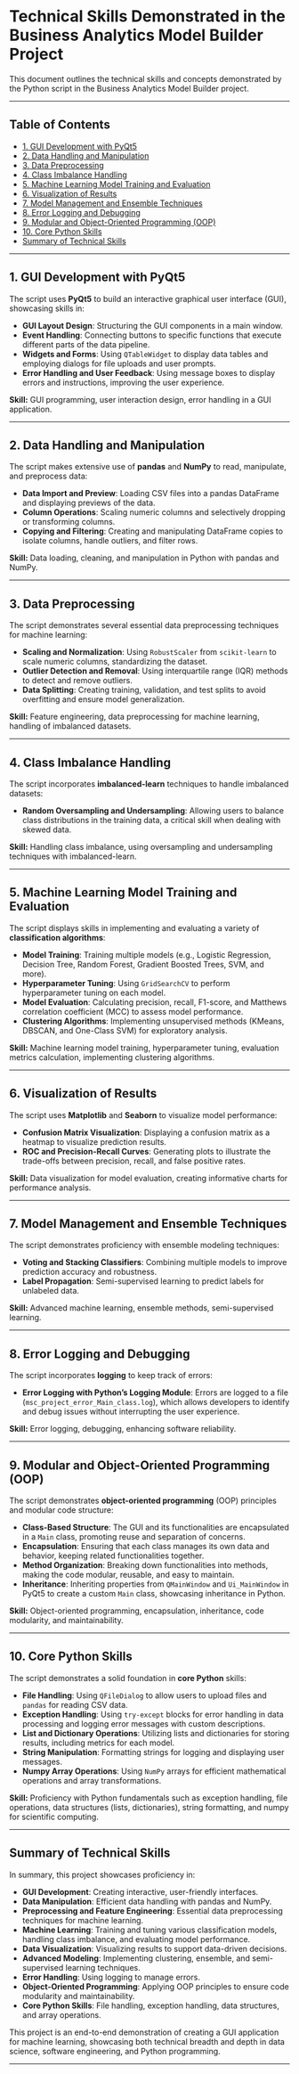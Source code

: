 # Technical Skills Demonstrated in the Business Analytics Model Builder Project

This document outlines the technical skills and concepts demonstrated by the Python script in the Business Analytics Model Builder project.

---

## Table of Contents
- [1. GUI Development with PyQt5](#1-gui-development-with-pyqt5)
- [2. Data Handling and Manipulation](#2-data-handling-and-manipulation)
- [3. Data Preprocessing](#3-data-preprocessing)
- [4. Class Imbalance Handling](#4-class-imbalance-handling)
- [5. Machine Learning Model Training and Evaluation](#5-machine-learning-model-training-and-evaluation)
- [6. Visualization of Results](#6-visualization-of-results)
- [7. Model Management and Ensemble Techniques](#7-model-management-and-ensemble-techniques)
- [8. Error Logging and Debugging](#8-error-logging-and-debugging)
- [9. Modular and Object-Oriented Programming (OOP)](#9-modular-and-object-oriented-programming-oop)
- [10. Core Python Skills](#10-core-python-skills)
- [Summary of Technical Skills](#summary-of-technical-skills)

---

## 1. GUI Development with PyQt5

The script uses **PyQt5** to build an interactive graphical user interface (GUI), showcasing skills in:
- **GUI Layout Design**: Structuring the GUI components in a main window.
- **Event Handling**: Connecting buttons to specific functions that execute different parts of the data pipeline.
- **Widgets and Forms**: Using `QTableWidget` to display data tables and employing dialogs for file uploads and user prompts.
- **Error Handling and User Feedback**: Using message boxes to display errors and instructions, improving the user experience.

**Skill:** GUI programming, user interaction design, error handling in a GUI application.

---

## 2. Data Handling and Manipulation

The script makes extensive use of **pandas** and **NumPy** to read, manipulate, and preprocess data:
- **Data Import and Preview**: Loading CSV files into a pandas DataFrame and displaying previews of the data.
- **Column Operations**: Scaling numeric columns and selectively dropping or transforming columns.
- **Copying and Filtering**: Creating and manipulating DataFrame copies to isolate columns, handle outliers, and filter rows.

**Skill:** Data loading, cleaning, and manipulation in Python with pandas and NumPy.

---

## 3. Data Preprocessing

The script demonstrates several essential data preprocessing techniques for machine learning:
- **Scaling and Normalization**: Using `RobustScaler` from `scikit-learn` to scale numeric columns, standardizing the dataset.
- **Outlier Detection and Removal**: Using interquartile range (IQR) methods to detect and remove outliers.
- **Data Splitting**: Creating training, validation, and test splits to avoid overfitting and ensure model generalization.

**Skill:** Feature engineering, data preprocessing for machine learning, handling of imbalanced datasets.

---

## 4. Class Imbalance Handling

The script incorporates **imbalanced-learn** techniques to handle imbalanced datasets:
- **Random Oversampling and Undersampling**: Allowing users to balance class distributions in the training data, a critical skill when dealing with skewed data.

**Skill:** Handling class imbalance, using oversampling and undersampling techniques with imbalanced-learn.

---

## 5. Machine Learning Model Training and Evaluation

The script displays skills in implementing and evaluating a variety of **classification algorithms**:
- **Model Training**: Training multiple models (e.g., Logistic Regression, Decision Tree, Random Forest, Gradient Boosted Trees, SVM, and more).
- **Hyperparameter Tuning**: Using `GridSearchCV` to perform hyperparameter tuning on each model.
- **Model Evaluation**: Calculating precision, recall, F1-score, and Matthews correlation coefficient (MCC) to assess model performance.
- **Clustering Algorithms**: Implementing unsupervised methods (KMeans, DBSCAN, and One-Class SVM) for exploratory analysis.

**Skill:** Machine learning model training, hyperparameter tuning, evaluation metrics calculation, implementing clustering algorithms.

---

## 6. Visualization of Results

The script uses **Matplotlib** and **Seaborn** to visualize model performance:
- **Confusion Matrix Visualization**: Displaying a confusion matrix as a heatmap to visualize prediction results.
- **ROC and Precision-Recall Curves**: Generating plots to illustrate the trade-offs between precision, recall, and false positive rates.

**Skill:** Data visualization for model evaluation, creating informative charts for performance analysis.

---

## 7. Model Management and Ensemble Techniques

The script demonstrates proficiency with ensemble modeling techniques:
- **Voting and Stacking Classifiers**: Combining multiple models to improve prediction accuracy and robustness.
- **Label Propagation**: Semi-supervised learning to predict labels for unlabeled data.

**Skill:** Advanced machine learning, ensemble methods, semi-supervised learning.

---

## 8. Error Logging and Debugging

The script incorporates **logging** to keep track of errors:
- **Error Logging with Python’s Logging Module**: Errors are logged to a file (`msc_project_error_Main_class.log`), which allows developers to identify and debug issues without interrupting the user experience.

**Skill:** Error logging, debugging, enhancing software reliability.

---

## 9. Modular and Object-Oriented Programming (OOP)

The script demonstrates **object-oriented programming** (OOP) principles and modular code structure:
- **Class-Based Structure**: The GUI and its functionalities are encapsulated in a `Main` class, promoting reuse and separation of concerns.
- **Encapsulation**: Ensuring that each class manages its own data and behavior, keeping related functionalities together.
- **Method Organization**: Breaking down functionalities into methods, making the code modular, reusable, and easy to maintain.
- **Inheritance**: Inheriting properties from `QMainWindow` and `Ui_MainWindow` in PyQt5 to create a custom `Main` class, showcasing inheritance in Python.

**Skill:** Object-oriented programming, encapsulation, inheritance, code modularity, and maintainability.

---

## 10. Core Python Skills

The script demonstrates a solid foundation in **core Python** skills:
- **File Handling**: Using `QFileDialog` to allow users to upload files and `pandas` for reading CSV data.
- **Exception Handling**: Using `try-except` blocks for error handling in data processing and logging error messages with custom descriptions.
- **List and Dictionary Operations**: Utilizing lists and dictionaries for storing results, including metrics for each model.
- **String Manipulation**: Formatting strings for logging and displaying user messages.
- **Numpy Array Operations**: Using `NumPy` arrays for efficient mathematical operations and array transformations.

**Skill:** Proficiency with Python fundamentals such as exception handling, file operations, data structures (lists, dictionaries), string formatting, and numpy for scientific computing.

---

## Summary of Technical Skills

In summary, this project showcases proficiency in:

- **GUI Development**: Creating interactive, user-friendly interfaces.
- **Data Manipulation**: Efficient data handling with pandas and NumPy.
- **Preprocessing and Feature Engineering**: Essential data preprocessing techniques for machine learning.
- **Machine Learning**: Training and tuning various classification models, handling class imbalance, and evaluating model performance.
- **Data Visualization**: Visualizing results to support data-driven decisions.
- **Advanced Modeling**: Implementing clustering, ensemble, and semi-supervised learning techniques.
- **Error Handling**: Using logging to manage errors.
- **Object-Oriented Programming**: Applying OOP principles to ensure code modularity and maintainability.
- **Core Python Skills**: File handling, exception handling, data structures, and array operations.

This project is an end-to-end demonstration of creating a GUI application for machine learning, showcasing both technical breadth and depth in data science, software engineering, and Python programming.

---
